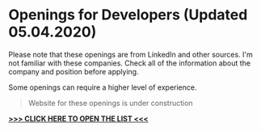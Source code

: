 # Openings for Developers (Updated 05.04.2020)

Please note that these openings are from LinkedIn and other sources. 
I'm not familiar with these companies. 
Check all of the information about the company and position before applying.

Some openings can require a higher level of experience.

> Website for these openings is under construction

**[ >>> CLICK HERE TO OPEN THE LIST <<< ](https://hellnar.github.io/openings/Openings.html "")**
